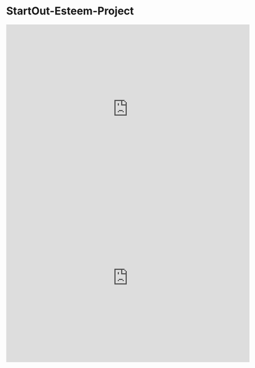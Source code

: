 # StartOut-Esteem-Project

<iframe seamless frameborder= "0" src="https://public.tableau.com/shared/CKH5FX9YJ?:embed=yes&:display_count=yes&:origin=viz_share_link" width='650' height='450' scrolling="yes"></iframe>

<iframe seamless frameborder="0" src="https://public.tableau.com/views/StartOutEssteemDashboardFakeDataset/MainDash?:embed=yes&:language=en-US&:display_count=yes&:origin=viz_share_link&:showVizHome=no" width='650' height='450' scrolling="yes"></iframe>
